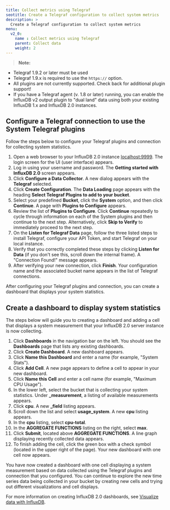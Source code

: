 ```yaml
---
title: Collect metrics using Telegraf
seotitle: Create a Telegraf configuration to collect system metrics
description: >
  Create a Telegraf configuration to collect system metrics
menu:
  v2_0:
    name : Collect metrics using Telegraf
    parent: Collect data
    weight: 2
---
```


>**Note:**

* Telegraf 1.9.2 or later must be used
* Telegraf 1.9.x is required to use the `https://` option.
* All plugins are not currently supported. Check back for additional plugin support!
* If you have a Telegraf agent (v. 1.8 or later) running, you can enable the InfluxDB v2 output plugin to "dual land" data using both your existing InfluxDB 1.x and InfluxDB 2.0 instances.

## Configure a Telegraf connection to use the System Telegraf plugins

Follow the steps below to configure your Telegraf plugins and connection for
collecting system statistics.

1. Open a web browser to your InfluxDB 2.0 instance [localhost:9999](http://localhost:9999).
   The login screen for the UI (user interface) appears.
2. Log in using your username and password. The **Getting started with InfluxDB 2.0** screen appears.
3. Click **Configure a Data Collector**. A new dialog appears with the **Telegraf** selected.
4. Click **Create Configuration**. The **Data Loading** page appears with the heading **Select Telegraf Plugins to add to your bucket**.
5. Select your predefined **Bucket**, click the **System** option, and then
   click **Continue**. A page with **Plugins to Configure** appears.
6. Review the list of **Plugins to Configure**. Click **Continue** repeatedly to cycle through
   information on each of the System plugins and then continue to the next step. Alternatively, click **Skip to Verify** to immediately proceed to the next step.
7. On the **Listen for Telegraf Data** page, follow the three listed steps to install Telegraf,
   configure your API Token, and start Telegraf on your local instance.
8. Verify that you correctly completed these steps by clicking **Listen for Data** (if you don't
   see this, scroll down the internal frame). A "Connection Found!" message appears.
9. After verifying your new connection, click **Finish**. Your configuration name
   and the associated bucket name appears in the list of Telegraf connections.

After configuring your Telegraf plugins and connection, you can create a dashboard
that displays your system statistics.

## Create a dashboard to display system statistics

The steps below will guide you to creating a dashboard and adding a cell that
displays a system measurement that your InfluxDB 2.0 server instance is now collecting.

1. Click **Dashboards** in the navigation bar on the left. You should see the
   **Dashboards** page that lists any existing dashboards.
2. Click **Create Dashboard**. A new dashboard appears.
3. Click **Name this Dashboard** and enter a name (for example, "System Stats").
4. Click **Add Cell**. A new page appears to define a cell to appear in your
   new dashboard.
5. Click **Name this Cell** and enter a cell name (for example, "Maximum CPU Usage").
6. In the lower left, select the bucket that is collecting your system statistics.
   Under **_measurement**, a listing of available measurements appears.
7. Click **cpu**. A new **_field** listing appears.
8. Scroll down the list and select **usage_system**. A new **cpu** listing appears.
9. In the **cpu** listing, select **cpu-total**.
10. In the **AGGREGATE FUNCTIONS** listing on the right, select **max**.
11. Click **Submit**, located above **AGGREGATE FUNCTIONS**. A line graph displaying
    recently collected data appears.
12. To finish adding the cell, click the green box with a check symbol (located in the
    upper right of the page). Your new dashboard with one cell now appears.

You have now created a dashboard with one cell displaying a system measurement based on
data collected using the Telegraf plugins and connection that you configured. You can
continue to explore the new time series data being collected in your bucket by creating
new cells and trying out different visualizations and cell displays.

For more information on creating InfluxDB 2.0 dashboards, see [Visualize data with InfluxDB](http://v2.dpcs.influxdata.com/v2.0/visualize-data/).
